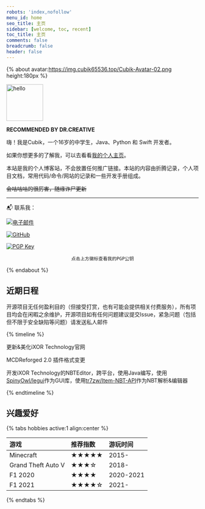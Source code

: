 ```yaml
---
robots: 'index,nofollow'
menu_id: home
seo_title: 主页
sidebar: [welcome, toc, recent]
toc_title: 主页
comments: false
breadcrumb: false
header: false
---
```


{% about avatar:https://img.cubik65536.top/Cubik-Avatar-02.png height:180px %}

<img height="96px" alt="hello" src="https://img.cubik65536.top/hello-cubik.png">

**RECOMMENDED BY DR.CREATIVE**

嗨！我是Cubik，一个16岁的中学生，Java、Python 和 Swift 开发者。

如果你想更多的了解我，可以去看看[我的个人主页](https://www.cubik65536.top)。

本站是我的个人博客站，不会放置任何推广链接。本站的内容由折腾记录，个人项目文档，常用代码/命令/网站的记录和一些开发手册组成。

~~会咕咕咕的很厉害，随缘诈尸更新~~

------

📬 联系我：

[![电子邮件](https://img.shields.io/badge/电子邮件-cubik65536%40cubik65356.top-informational?style=for-the-badge)](mailto:cubik65536@cubik65356.top)

[![GitHub](https://img.shields.io/badge/GitHub-Cubik65536-4078c0?style=for-the-badge&logo=github&logoColor=white)](https://github.com/Cubik65536)

[![PGP Key](https://img.shields.io/badge/我的PGP指纹-7C58%20C98C%203AB8%20004E%20046C%2016FA%204462%209FF0%20C890%20D359-%23FA7343?style=for-the-badge)](https://raw.githubusercontent.com/Cubik65536/Cubik65536/main/pgp-public-key.txt)

<div style="text-align: center"><code>点击上方徽标查看我的PGP公钥</code></div>

{% endabout %}

## 近期日程

开源项目无任何盈利目的（但接受打赏，也有可能会提供相关付费服务），所有项目均会在闲暇之余维护，开源项目如有任何问题建议提交Issue，紧急问题（包括但不限于安全缺陷等问题）请发送私人邮件

{% timeline %}

<!-- node iXOR Technology website -->

更新&美化iXOR Technology官网

<!-- node MCDReforged-Remote v2.1 -->

MCDReforged 2.0 插件格式变更

<!-- node iXORTech/NBTEditor -->

开发iXOR Technology的NBTEditor，跨平台，使用Java编写，使用[SpinyOwl/legui](https://github.com/SpinyOwl/legui)作为GUI库，使用[tr7zw/Item-NBT-API](https://github.com/tr7zw/Item-NBT-API)作为NBT解析&编辑器

{% endtimeline %}

## 兴趣爱好

{% tabs hobbies active:1 align:center %}

<!-- tab 游戏 -->

| 游戏 | 推荐指数 |游玩时间 |
|:-----|:--------|:--------|
| Minecraft | ★★★★★ | 2015- |
| Grand Theft Auto V | ★★★☆ | 2018- |
| F1 2020 | ★★★★ | 2020-2021 |
| F1 2021 | ★★★★☆ | 2021- |

{% endtabs %}
